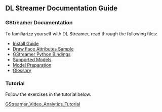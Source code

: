 ## DL Streamer Documentation Guide

### GStreamer Documentation
To familiarize yourself with DL Streamer, read through the following files:

- [Install Guide](Install_Guide.md)
- [Draw Face Attributes Sample](Draw_Face_Attributes_Sample.md)
- [GStreamer Python Bindings](GStreamer_Python_Bindings.md)
- [Supported Models](Supported_Models.md)
- [Model Preparation](Model_Preparation.md)
- [Glossary](Glossary.md)


### Tutorial
Follow the exercises in the tutorial below.

[GStreamer_Video_Analytics_Tutorial](GStreamer_Video_Analytics_Tutorial.md)
